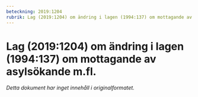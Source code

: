 ```yaml
---
beteckning: 2019:1204
rubrik: Lag (2019:1204) om ändring i lagen (1994:137) om mottagande av asylsökande m.fl.
---
```

# Lag (2019:1204) om ändring i lagen (1994:137) om mottagande av asylsökande m.fl.

*Detta dokument har inget innehåll i originalformatet.*